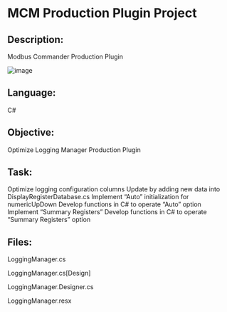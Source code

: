 # MCM Production Plugin Project
## Description: 
Modbus Commander Production Plugin

![image](https://github.com/DasolLim/MCMProductionPluginProject/assets/92288227/d8817363-1879-49ec-879e-a8328bead84f)

## Language: 
C#

## Objective:
Optimize Logging Manager Production Plugin

## Task:
Optimize logging configuration columns
Update by adding new data into DisplayRegisterDatabase.cs
Implement “Auto” initialization for numericUpDown
Develop functions in C# to operate “Auto” option
Implement “Summary Registers”
Develop functions in C# to operate “Summary Registers” option

## Files:
LoggingManager.cs

LoggingManager.cs[Design]

LoggingManager.Designer.cs

LoggingManager.resx
